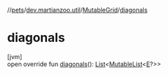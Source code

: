 //[pets](../../../index.md)/[dev.martianzoo.util](../index.md)/[MutableGrid](index.md)/[diagonals](diagonals.md)

# diagonals

[jvm]\
open override fun [diagonals](diagonals.md)(): [List](https://kotlinlang.org/api/latest/jvm/stdlib/kotlin.collections/-list/index.html)&lt;[MutableList](https://kotlinlang.org/api/latest/jvm/stdlib/kotlin.collections/-mutable-list/index.html)&lt;[E](index.md)?&gt;&gt;
